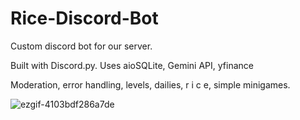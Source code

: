 # Rice-Discord-Bot

Custom discord bot for our server.

Built with Discord.py. Uses aioSQLite, Gemini API, yfinance

Moderation, error handling, levels, dailies, r i c e, simple minigames.

![ezgif-4103bdf286a7de](https://github.com/user-attachments/assets/d8a83307-a3a9-48ea-a22f-2a9a8fe56ec3)
